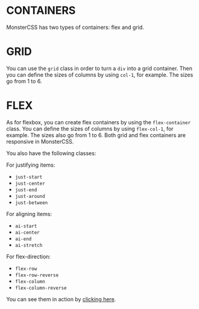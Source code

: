 # CONTAINERS

MonsterCSS has two types of containers: flex and grid.

# GRID

You can use the `grid` class in order to turn a `div` into a grid container. Then you can define the sizes of columns by using `col-1`, for example. The sizes go from 1 to 6.

# FLEX
As for flexbox, you can create flex containers by using the `flex-container` class. You can define the sizes of columns by using `flex-col-1`, for example. The sizes also go from 1 to 6. Both grid and flex containers are responsive in MonsterCSS.

You also have the following classes:

For justifying items:

- `just-start`
- `just-center`
- `just-end`
- `just-around`
- `just-between`

For aligning items:

- `ai-start`
- `ai-center`
- `ai-end`
- `ai-stretch`

For flex-direction:

- `flex-row`
- `flex-row-reverse`
- `flex-column`
- `flex-column-reverse`

You can see them in action by [clicking here](https://redwars22.github.io/monster-css/example.html).